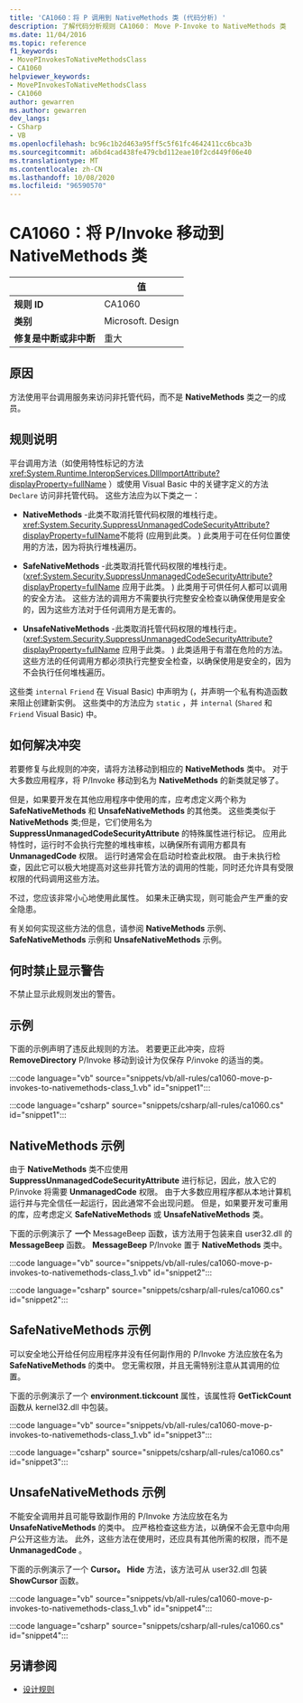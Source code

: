 ```yaml
---
title: 'CA1060：将 P 调用到 NativeMethods 类 (代码分析) '
description: 了解代码分析规则 CA1060： Move P-Invoke to NativeMethods 类
ms.date: 11/04/2016
ms.topic: reference
f1_keywords:
- MovePInvokesToNativeMethodsClass
- CA1060
helpviewer_keywords:
- MovePInvokesToNativeMethodsClass
- CA1060
author: gewarren
ms.author: gewarren
dev_langs:
- CSharp
- VB
ms.openlocfilehash: bc96c1b2d463a95ff5c5f61fc4642411cc6bca3b
ms.sourcegitcommit: a6bd4cad438fe479cbd112eae10f2cd449f06e40
ms.translationtype: MT
ms.contentlocale: zh-CN
ms.lasthandoff: 10/08/2020
ms.locfileid: "96590570"
---
```

# <a name="ca1060-move-pinvokes-to-nativemethods-class"></a>CA1060：将 P/Invoke 移动到 NativeMethods 类

| | 值 |
|-|-|
| **规则 ID** |CA1060|
| **类别** |Microsoft. Design|
| **修复是中断或非中断** |重大|

## <a name="cause"></a>原因

方法使用平台调用服务来访问非托管代码，而不是 **NativeMethods** 类之一的成员。

## <a name="rule-description"></a>规则说明

平台调用方法（如使用特性标记的方法 <xref:System.Runtime.InteropServices.DllImportAttribute?displayProperty=fullName> ）或使用 Visual Basic 中的关键字定义的方法 `Declare` 访问非托管代码。 这些方法应为以下类之一：

- **NativeMethods** -此类不取消托管代码权限的堆栈行走。 <xref:System.Security.SuppressUnmanagedCodeSecurityAttribute?displayProperty=fullName>不能将 (应用到此类。 ) 此类用于可在任何位置使用的方法，因为将执行堆栈遍历。

- **SafeNativeMethods** -此类取消托管代码权限的堆栈行走。  (<xref:System.Security.SuppressUnmanagedCodeSecurityAttribute?displayProperty=fullName> 应用于此类。 ) 此类用于可供任何人都可以调用的安全方法。 这些方法的调用方不需要执行完整安全检查以确保使用是安全的，因为这些方法对于任何调用方是无害的。

- **UnsafeNativeMethods** -此类取消托管代码权限的堆栈行走。  (<xref:System.Security.SuppressUnmanagedCodeSecurityAttribute?displayProperty=fullName> 应用于此类。 ) 此类适用于有潜在危险的方法。 这些方法的任何调用方都必须执行完整安全检查，以确保使用是安全的，因为不会执行任何堆栈遍历。

这些类 `internal` `Friend` 在 Visual Basic) 中声明为 (，并声明一个私有构造函数来阻止创建新实例。 这些类中的方法应为 `static` ，并 `internal` (`Shared` 和 `Friend` Visual Basic) 中。

## <a name="how-to-fix-violations"></a>如何解决冲突

若要修复与此规则的冲突，请将方法移动到相应的 **NativeMethods** 类中。 对于大多数应用程序，将 P/Invoke 移动到名为 **NativeMethods** 的新类就足够了。

但是，如果要开发在其他应用程序中使用的库，应考虑定义两个称为 **SafeNativeMethods** 和 **UnsafeNativeMethods** 的其他类。 这些类类似于 **NativeMethods** 类;但是，它们使用名为 **SuppressUnmanagedCodeSecurityAttribute** 的特殊属性进行标记。 应用此特性时，运行时不会执行完整的堆栈审核，以确保所有调用方都具有 **UnmanagedCode** 权限。 运行时通常会在启动时检查此权限。 由于未执行检查，因此它可以极大地提高对这些非托管方法的调用的性能，同时还允许具有受限权限的代码调用这些方法。

不过，您应该非常小心地使用此属性。 如果未正确实现，则可能会产生严重的安全隐患。

有关如何实现这些方法的信息，请参阅 **NativeMethods** 示例、 **SafeNativeMethods** 示例和 **UnsafeNativeMethods** 示例。

## <a name="when-to-suppress-warnings"></a>何时禁止显示警告

不禁止显示此规则发出的警告。

## <a name="example"></a>示例

下面的示例声明了违反此规则的方法。 若要更正此冲突，应将 **RemoveDirectory** P/Invoke 移动到设计为仅保存 P/invoke 的适当的类。

:::code language="vb" source="snippets/vb/all-rules/ca1060-move-p-invokes-to-nativemethods-class_1.vb" id="snippet1":::

:::code language="csharp" source="snippets/csharp/all-rules/ca1060.cs" id="snippet1":::

## <a name="nativemethods-example"></a>NativeMethods 示例

由于 **NativeMethods** 类不应使用 **SuppressUnmanagedCodeSecurityAttribute** 进行标记，因此，放入它的 P/invoke 将需要 **UnmanagedCode** 权限。 由于大多数应用程序都从本地计算机运行并与完全信任一起运行，因此通常不会出现问题。 但是，如果要开发可重用的库，应考虑定义 **SafeNativeMethods** 或 **UnsafeNativeMethods** 类。

下面的示例演示了 **一个** MessageBeep 函数，该方法用于包装来自 user32.dll 的 **MessageBeep** 函数。 **MessageBeep** P/Invoke 置于 **NativeMethods** 类中。

:::code language="vb" source="snippets/vb/all-rules/ca1060-move-p-invokes-to-nativemethods-class_1.vb" id="snippet2":::

:::code language="csharp" source="snippets/csharp/all-rules/ca1060.cs" id="snippet2":::

## <a name="safenativemethods-example"></a>SafeNativeMethods 示例

可以安全地公开给任何应用程序并没有任何副作用的 P/Invoke 方法应放在名为 **SafeNativeMethods** 的类中。 您无需权限，并且无需特别注意从其调用的位置。

下面的示例演示了一个 **environment.tickcount** 属性，该属性将 **GetTickCount** 函数从 kernel32.dll 中包装。

:::code language="vb" source="snippets/vb/all-rules/ca1060-move-p-invokes-to-nativemethods-class_1.vb" id="snippet3":::

:::code language="csharp" source="snippets/csharp/all-rules/ca1060.cs" id="snippet3":::

## <a name="unsafenativemethods-example"></a>UnsafeNativeMethods 示例

不能安全调用并且可能导致副作用的 P/Invoke 方法应放在名为 **UnsafeNativeMethods** 的类中。 应严格检查这些方法，以确保不会无意中向用户公开这些方法。 此外，这些方法在使用时，还应具有其他所需的权限，而不是 **UnmanagedCode** 。

下面的示例演示了一个 **Cursor。 Hide** 方法，该方法可从 user32.dll 包装 **ShowCursor** 函数。

:::code language="vb" source="snippets/vb/all-rules/ca1060-move-p-invokes-to-nativemethods-class_1.vb" id="snippet4":::

:::code language="csharp" source="snippets/csharp/all-rules/ca1060.cs" id="snippet4":::

## <a name="see-also"></a>另请参阅

- [设计规则](design-warnings.md)
